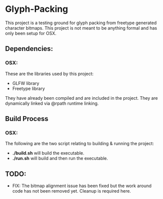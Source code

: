 # Glyph-Packing
This project is a testing ground for glyph packing from freetype generated character bitmaps.
This project is not meant to be anything formal and has only been setup for OSX.

## Dependencies:
### OSX:
These are the libraries used by this project:

- GLFW library
- Freetype library

They have already been compiled and are included in the project. 
They are dynamically linked via @rpath runtime linking.

## Build Process
### OSX:
The following are the two script relating to building & running the project:

- **./build.sh** will build the executable.
- **./run.sh** will build and then run the executable.

## TODO:
- FIX: The bitmap alignment issue has been fixed but the work around code has not been removed yet. Cleanup is required here.